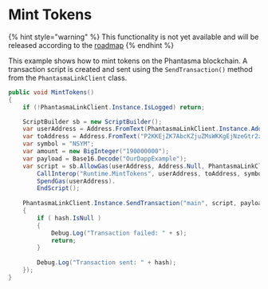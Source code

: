 # Mint Tokens

{% hint style="warning" %}
This functionality is not yet available and will be released according to the [roadmap](https://phantasma.info/blockchain#roadmap)
{% endhint %}

This example shows how to mint tokens on the Phantasma blockchain. A transaction script is created and sent using the `SendTransaction()` method from the `PhantasmaLinkClient` class.

```csharp
public void MintTokens()
{
    if (!PhantasmaLinkClient.Instance.IsLogged) return;

    ScriptBuilder sb = new ScriptBuilder();
    var userAddress = Address.FromText(PhantasmaLinkClient.Instance.Address);
    var toAddress = Address.FromText("P2KKEjZK7AbcKZjuZMsWKKgEjNzeGtr2zBiV7qYJHxNXvUa");
    var symbol = "NSYM";
    var amount = new BigInteger("190000000");
    var payload = Base16.Decode("OurDappExample");
    var script = sb.AllowGas(userAddress, Address.Null, PhantasmaLinkClient.Instance.GasPrice, PhantasmaLinkClient.Instance.GasLimit ).
        CallInterop("Runtime.MintTokens", userAddress, toAddress, symbol, amount).
        SpendGas(userAddress).
        EndScript();
    
    PhantasmaLinkClient.Instance.SendTransaction("main", script, payload, (hash, s) =>
    {
        if ( hash.IsNull )
        {
            Debug.Log("Transaction failed: " + s);
            return;
        }
        
        Debug.Log("Transaction sent: " + hash);
    });
}
```
